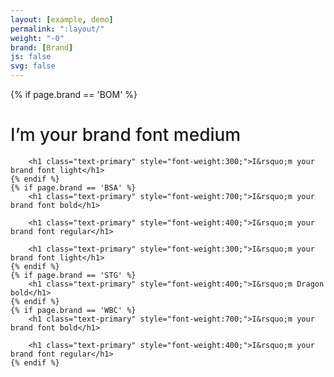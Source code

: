 ```yaml
---
layout: [example, demo]
permalink: ":layout/"
weight: "-0"
brand: [Brand]
js: false
svg: false
---
```


<div>
	{% if page.brand == 'BOM' %}
		<h1 class="text-primary" style="font-weight:500;">I&rsquo;m your brand font medium</h1>

		<h1 class="text-primary" style="font-weight:300;">I&rsquo;m your brand font light</h1>
	{% endif %}
	{% if page.brand == 'BSA' %}
		<h1 class="text-primary" style="font-weight:700;">I&rsquo;m your brand font bold</h1>

		<h1 class="text-primary" style="font-weight:400;">I&rsquo;m your brand font regular</h1>

		<h1 class="text-primary" style="font-weight:300;">I&rsquo;m your brand font light</h1>
	{% endif %}
	{% if page.brand == 'STG' %}
		<h1 class="text-primary" style="font-weight:400;">I&rsquo;m Dragon bold</h1>
	{% endif %}
	{% if page.brand == 'WBC' %}
		<h1 class="text-primary" style="font-weight:700;">I&rsquo;m your brand font bold</h1>

		<h1 class="text-primary" style="font-weight:400;">I&rsquo;m your brand font regular</h1>
	{% endif %}
</div>